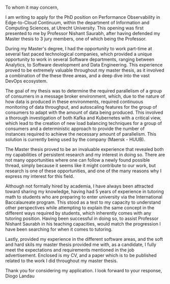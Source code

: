 To whom it may concern,

I am writing to apply for the PhD position on Performance Observability in Edge-to-Cloud Continuum, within the department of Information and Computing Sciences, at Utrecht University. This opening was first presented to me by Professor Nishant Saurabh, after having defended my Master thesis to 3 jury members, one of which being the Professor.

During my Master's degree, I had the opportunity to work part-time at several fast paced technological companies, which provided a unique opportunity to work in several Software departments, ranging between Analytics, to Software development and Data Engineering. This experience proved to be extremely valuable throughout my master thesis, as it involved a combination of the these three areas, and a deep dive into the vast DevOps ecosystem. 

The goal of my thesis was to determine the required parallelism of a group of consumers in a message broker environment, which, due to the nature of how data is produced in these environments, required continuous monitoring of data throughput, and autoscaling features for the group of consumers to adapt with the amount of data being produced. This involved a thorough investigation of both Kafka and Kubernetes with a critical view, which lead to the creation of new load balancing techniques for a group of consumers and a deterministic approach to provide the number of instances required to achieve the necessary amount of parallelism. This solution is currently being used by the company (Maersk - HUUB).

The Master thesis proved to be an invaluable experience that revealed both my capabilities of persistent research and my interest in doing so. There are not many opportunities where one can follow a newly found possible thread, simply because it seems like it might contribute to our work, but research is one of these opportunities, and one of the many reasons why I express my interest for this field. 

Although not formally hired by academia, I have always been attracted toward sharing my knowledge, having had 5 years of experience in tutoring math to students who are preparing to enter university via the International Baccalaureate program. This stood as a test to my capacity to understand other perspectives while attempting to explain the same concept in the different ways required by students, which inherently comes with any tutoring position. Having been successful in doing so, to assist Professor Nishant Saurabh in his teaching capacities, would match the progression I have been searching for when it comes to tutoring.

Lastly, provided my experience in the different software areas, and the soft and hard skils my master thesis provided me with, as a candidate, I fully meet the expectations and requirements mentioned in the job advertisement. Enclosed is my CV, and a paper which is to be published related to the work I did throughout my master thesis.

Thank you for considering my application. I look forward to your response,
Diogo Landau